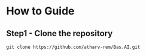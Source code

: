 # How to Guide
## Step1 - Clone the repository
```git clone https://github.com/atharv-rem/Bas.AI.git```
